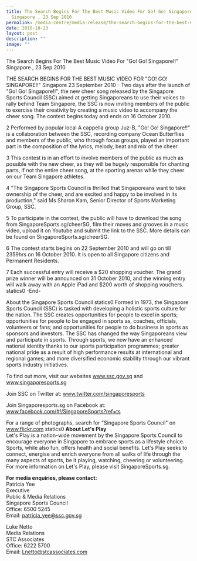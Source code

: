 ```yaml
---
title: The Search Begins For The Best Music Video For Go! Go! Singapore!
  Singapore , 23 Sep 2010
permalink: /media-centre/media-release/the-search-begins-for-the-best-music-video-for-go-go-singapore/
date: 2010-10-23
layout: post
description: ""
image: ""
---
```

The Search Begins For The Best Music Video For "Go! Go! Singapore!!"
Singapore , 23 Sep 2010

THE SEARCH BEGINS FOR THE BEST MUSIC VIDEO FOR "GO! GO! SINGAPORE!!"
Singapore 23 September 2010 - Two days after the launch of "Go! Go! Singapore!!", the new cheer song released by the Singapore Sports Council (SSC) aimed at getting Singaporeans to use their voices to rally behind Team Singapore, the SSC is now inviting members of the public to exercise their creativity by creating a music video to accompany the cheer song. The contest begins today and ends on 16 October 2010.

2 Performed by popular local A cappella group Juz-B, "Go! Go! Singapore!!" is a collaboration between the SSC, recording company Ocean Butterflies and members of the public, who through focus groups, played an important part in the composition of the lyrics, melody, beat and mix of the cheer.

3 This contest is in an effort to involve members of the public as much as possible with the new cheer, as they will be hugely responsible for chanting parts, if not the entire cheer song, at the sporting arenas while they cheer on our Team Singapore athletes.

4 "The Singapore Sports Council is thrilled that Singaporeans want to take ownership of the cheer, and are excited and happy to be involved in its production," said Ms Sharon Kam, Senior Director of Sports Marketing Group, SSC.

5 To participate in the contest, the public will have to download the song from SingaporeSports.sg/cheerSG, film their moves and grooves in a music video, upload it on Youtube and submit the link to the SSC. More details can be found on SingaporeSports.sg/cheerSG.

6 The contest starts begins on 22 September 2010 and will go on till 2359hrs on 16 October 2010. It is open to all Singapore citizens and Permanent Residents.

7 Each successful entry will receive a $20 shopping voucher. The grand prize winner will be announced on 31 October 2010, and the winning entry will walk away with an Apple iPad and $200 worth of shopping vouchers.
statics0
-End-

About the Singapore Sports Council
statics0
Formed in 1973, the Singapore Sports Council (SSC) is tasked with developing a holistic sports culture for the nation. The SSC creates opportunities for people to excel in sports; opportunities for people to be engaged in sports as, coaches, officials, volunteers or fans; and opportunities for people to do business in sports as sponsors and investors. The SSC has changed the way Singaporeans view and participate in sports. Through sports, we now have an enhanced national identity thanks to our sports participation programmes; greater national pride as a result of high performance results at international and regional games; and more diversified economic stability through our vibrant sports industry initiatives.

To find out more, visit our websites www.ssc.gov.sg and www.singaporesports.sg

Join SSC on Twitter at: www.twitter.com/singaporesports

Join Singaporesports.sg on Facebook at: www.facebook.com/#!/SingaporeSports?ref=ts

For a range of photographs, search for "Singapore Sports Council" on www.flickr.com
statics0
**About Let's Play**
<br>
Let's Play is a nation-wide movement by the Singapore Sports Council to encourage everyone in Singapore to embrace sports as a lifestyle choice. Sports, while also fun, offers health and social benefits. Let's Play seeks to connect, energise and enrich everyone from all walks of life through the many aspects of sports, be it playing, watching, cheering or volunteering. For more information on Let's Play, please visit SingaporeSports.sg.

**For media enquiries, please contact:**
<br>Patricia Yee
<br>Executive
<br>Public & Media Relations
<br>Singapore Sports Council
<br>Office: 6500 5245
<br>Email: patricia_yee@ssc.gov.sg

Luke Netto
<br>Media Relations
<br>STC Associates
<br>Office: 6222 5700
<br>Email: Lnetto@stcassociates.com

 